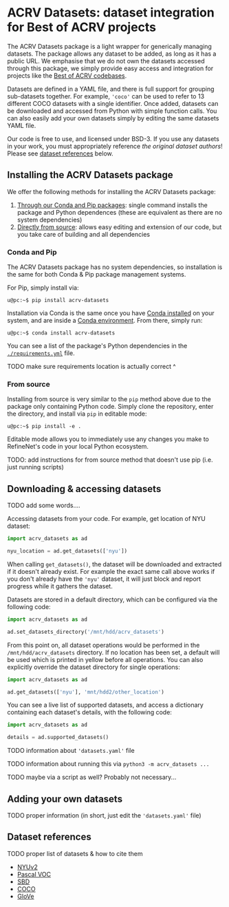 # ACRV Datasets: dataset integration for Best of ACRV projects

The ACRV Datasets package is a light wrapper for generically managing datasets. The package allows any dataset to be added, as long as it has a public URL. We emphasise that we do not own the datasets accessed through this package, we simply provide easy access and integration for projects like the [Best of ACRV codebases](https://roboticvision.org/best-of-acrv).

Datasets are defined in a YAML file, and there is full support for grouping sub-datasets together. For example, `'coco'` can be used to refer to 13 different COCO datasets with a single identifier. Once added, datasets can be downloaded and accessed from Python with simple function calls. You can also easily add your own datasets simply by editing the same datasets YAML file.

Our code is free to use, and licensed under BSD-3. If you use any datasets in your work, you must appropriately reference _the original dataset authors_! Please see [dataset references](#dataset-references) below.

## Installing the ACRV Datasets package

We offer the following methods for installing the ACRV Datasets package:

1. [Through our Conda and Pip packages](#conda-and-pip): single command installs the package and Python dependences (these are equivalent as there are no system dependencies)
2. [Directly from source](#from-source): allows easy editing and extension of our code, but you take care of building and all dependencies

### Conda and Pip

The ACRV Datasets package has no system dependencies, so installation is the same for both Conda & Pip package management systems.

For Pip, simply install via:

```
u@pc:~$ pip install acrv-datasets
```

Installation via Conda is the same once you have [Conda installed](https://conda.io/projects/conda/en/latest/user-guide/install/index.html) on your system, and are inside a [Conda environment](https://conda.io/projects/conda/en/latest/user-guide/tasks/manage-environments.html). From there, simply run:

```
u@pc:~$ conda install acrv-datasets
```

You can see a list of the package's Python dependencies in the [`./requirements.yml`](./requirements.yml) file.

TODO make sure requirements location is actually correct ^

### From source

Installing from source is very similar to the `pip` method above due to the package only containing Python code. Simply clone the repository, enter the directory, and install via `pip` in editable mode:

```
u@pc:~$ pip install -e .
```

Editable mode allows you to immediately use any changes you make to RefineNet's code in your local Python ecosystem.

TODO: add instructions for from source method that doesn't use pip (i.e. just running scripts)

## Downloading & accessing datasets

TODO add some words....

Accessing datasets from your code. For example, get location of NYU dataset:

```python
import acrv_datasets as ad

nyu_location = ad.get_datasets(['nyu'])
```

When calling `get_datasets()`, the dataset will be downloaded and extracted if it doesn't already exist. For example the exact same call above works if you don't already have the `'nyu'` dataset, it will just block and report progress while it gathers the dataset.

Datasets are stored in a default directory, which can be configured via the following code:

```python
import acrv_datasets as ad

ad.set_datasets_directory('/mnt/hdd/acrv_datasets')
```

From this point on, all dataset operations would be performed in the `/mnt/hdd/acrv_datasets` directory. If no location has been set, a default will be used which is printed in yellow before all operations. You can also explicitly override the dataset directory for single operations:

```python
import acrv_datasets as ad

ad.get_datasets(['nyu'], 'mnt/hdd2/other_location')
```

You can see a live list of supported datasets, and access a dictionary containing each dataset's details, with the following code:

```python
import acrv_datasets as ad

details = ad.supported_datasets()
```

TODO information about `'datasets.yaml'` file

TODO information about running this via `python3 -m acrv_datasets ...`

TODO maybe via a script as well? Probably not necessary...

## Adding your own datasets

TODO proper information (in short, just edit the `'datasets.yaml'` file)

## Dataset references

TODO proper list of datasets & how to cite them

- [NYUv2](https://cs.nyu.edu/~silberman/datasets/nyu_depth_v2.html)
- [Pascal VOC](http://host.robots.ox.ac.uk/pascal/VOC/)
- [SBD](http://home.bharathh.info/pubs/codes/SBD/download.html)
- [COCO](https://cocodataset.org/)
- [GloVe](https://nlp.stanford.edu/projects/glove/)
